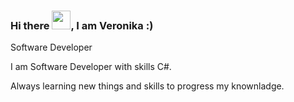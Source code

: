 ### Hi there <img src="https://raw.githubusercontent.com/MartinHeinz/MartinHeinz/master/wave.gif" width="30px">, I am Veronika :) 

Software Developer

I am Software Developer with skills C#.

Always learning new things and skills to progress my knownladge.
 <!--
**VeronikaSevcenko/VeronikaSevcenko** is a ✨ _special_ ✨ repository because its `README.md` (this file) appears on your GitHub profile.

Here are some ideas to get you started:

- 🔭 I’m currently working on ...
- 🌱 I’m currently learning ...
- 👯 I’m looking to collaborate on ...
- 🤔 I’m looking for help with ...
- 💬 Ask me about ...
- 📫 How to reach me: ...
- 😄 Pronouns: ...
- ⚡ Fun fact: ...
-->
